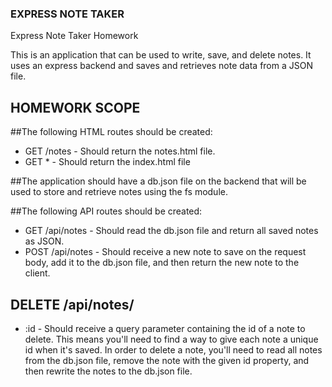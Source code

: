### EXPRESS NOTE TAKER
Express Note Taker Homework

This is an application that can be used to write, save, and delete notes. It uses an express backend and saves and retrieves note data from a JSON file.

## HOMEWORK SCOPE
##The following HTML routes should be created:
* GET /notes - Should return the notes.html file.
* GET * - Should return the index.html file

##The application should have a db.json file on the backend that will be used to store and retrieve notes using the fs module.

##The following API routes should be created:
* GET /api/notes - Should read the db.json file and return all saved notes as JSON.
* POST /api/notes - Should receive a new note to save on the request body, add it to the db.json file, and then return the new note to the client.

## DELETE /api/notes/
* :id - Should receive a query parameter containing the id of a note to delete. This means you'll need to find a way to give each note a unique id when it's saved. In order to delete a note, you'll need to read all notes from the db.json file, remove the note with the given id property, and then rewrite the notes to the db.json file.
